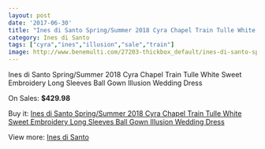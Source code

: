 ```yaml
---
layout: post
date: '2017-06-30'
title: "Ines di Santo Spring/Summer 2018 Cyra Chapel Train Tulle White Sweet Embroidery Long Sleeves Ball Gown Illusion Wedding Dress"
category: Ines di Santo
tags: ["cyra","ines","illusion","sale","train"]
image: http://www.benemulti.com/27203-thickbox_default/ines-di-santo-spring-summer-2018-cyra-chapel-train-tulle-white-sweet-embroidery-long-sleeves-ball-gown-illusion-wedding-dress.jpg
---
```

Ines di Santo Spring/Summer 2018 Cyra Chapel Train Tulle White Sweet Embroidery Long Sleeves Ball Gown Illusion Wedding Dress

On Sales: **$429.98**
<a href="https://www.benemulti.com/en/ines-di-santo/10647-ines-di-santo-spring-summer-2018-cyra-chapel-train-tulle-white-sweet-embroidery-long-sleeves-ball-gown-illusion-wedding-dress.html"><amp-img layout="responsive" width="600" height="600" src="//www.benemulti.com/27203-thickbox_default/ines-di-santo-spring-summer-2018-cyra-chapel-train-tulle-white-sweet-embroidery-long-sleeves-ball-gown-illusion-wedding-dress.jpg" alt="Ines di Santo Spring/Summer 2018 Cyra Chapel Train Tulle White Sweet Embroidery Long Sleeves Ball Gown Illusion Wedding Dress 0" /></a>
<a href="https://www.benemulti.com/en/ines-di-santo/10647-ines-di-santo-spring-summer-2018-cyra-chapel-train-tulle-white-sweet-embroidery-long-sleeves-ball-gown-illusion-wedding-dress.html"><amp-img layout="responsive" width="600" height="600" src="//www.benemulti.com/27205-thickbox_default/ines-di-santo-spring-summer-2018-cyra-chapel-train-tulle-white-sweet-embroidery-long-sleeves-ball-gown-illusion-wedding-dress.jpg" alt="Ines di Santo Spring/Summer 2018 Cyra Chapel Train Tulle White Sweet Embroidery Long Sleeves Ball Gown Illusion Wedding Dress 1" /></a>
<a href="https://www.benemulti.com/en/ines-di-santo/10647-ines-di-santo-spring-summer-2018-cyra-chapel-train-tulle-white-sweet-embroidery-long-sleeves-ball-gown-illusion-wedding-dress.html"><amp-img layout="responsive" width="600" height="600" src="//www.benemulti.com/27204-thickbox_default/ines-di-santo-spring-summer-2018-cyra-chapel-train-tulle-white-sweet-embroidery-long-sleeves-ball-gown-illusion-wedding-dress.jpg" alt="Ines di Santo Spring/Summer 2018 Cyra Chapel Train Tulle White Sweet Embroidery Long Sleeves Ball Gown Illusion Wedding Dress 2" /></a>

Buy it: [Ines di Santo Spring/Summer 2018 Cyra Chapel Train Tulle White Sweet Embroidery Long Sleeves Ball Gown Illusion Wedding Dress](https://www.benemulti.com/en/ines-di-santo/10647-ines-di-santo-spring-summer-2018-cyra-chapel-train-tulle-white-sweet-embroidery-long-sleeves-ball-gown-illusion-wedding-dress.html "Ines di Santo Spring/Summer 2018 Cyra Chapel Train Tulle White Sweet Embroidery Long Sleeves Ball Gown Illusion Wedding Dress")

View more: [Ines di Santo](https://www.benemulti.com/en/103-ines-di-santo "Ines di Santo")